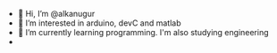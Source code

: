 - 👋 Hi, I’m @alkanugur
- 👀 I’m interested in arduino, devC and matlab 
- 🌱 I’m currently learning programming. I'm also studying engineering
- 

<!---
alkanugur/alkanugur is a ✨ special ✨ repository because its `README.md` (this file) appears on your GitHub profile.
You can click the Preview link to take a look at your changes.
--->
